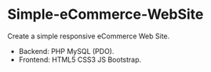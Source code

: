 # Simple-eCommerce-WebSite
Create a simple responsive eCommerce Web Site.

  - Backend: PHP MySQL (PDO).
  - Frontend: HTML5 CSS3 JS Bootstrap.
